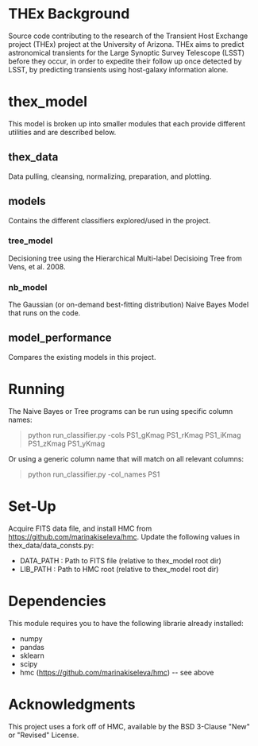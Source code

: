 # THEx Background
Source code contributing to the research of the Transient Host Exchange project (THEx) project at the University of Arizona. THEx aims to predict astronomical transients for the Large Synoptic Survey Telescope (LSST) before they occur, in order to expedite their follow up once detected by LSST, by predicting transients using host-galaxy information alone. 

# thex_model
This model is broken up into smaller modules that each provide different utilities and are described below.

## thex_data 
Data pulling, cleansing, normalizing, preparation, and plotting. 

## models
Contains the different classifiers explored/used in the project.

### tree_model
Decisioning tree using the Hierarchical Multi-label Decisioing Tree from Vens, et al. 2008. 

### nb_model
The Gaussian (or on-demand best-fitting distribution) Naive Bayes Model that runs on the code. 

## model_performance
Compares the existing models in this project.

# Running

The Naive Bayes or Tree programs can be run using specific column names:

> python run_classifier.py -cols PS1_gKmag PS1_rKmag PS1_iKmag PS1_zKmag PS1_yKmag

Or using a generic column name that will match on all relevant columns:

> python run_classifier.py -col_names PS1


# Set-Up
Acquire FITS data file, and install HMC from https://github.com/marinakiseleva/hmc.
Update the following values in thex_data/data_consts.py:
- DATA_PATH : Path to FITS file  (relative to thex_model root dir)
- LIB_PATH : Path to HMC root  (relative to thex_model root dir)


# Dependencies
This module requires you to have the following librarie already installed:
- numpy
- pandas
- sklearn
- scipy
- hmc (https://github.com/marinakiseleva/hmc) -- see above



# Acknowledgments
This project uses a fork off of HMC, available by the BSD 3-Clause "New" or "Revised" License.  

